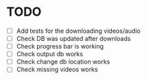 # TODO

- [ ] Add tests for the downloading videos/audio
- [ ] Check DB was updated after downloads
- [ ] Check progress bar is working
- [ ] Check output db works
- [ ] Check change db location works
- [ ] Check missing videos works